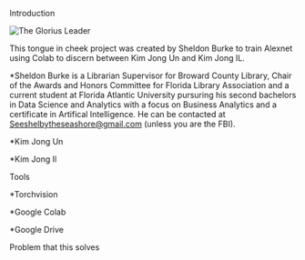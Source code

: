 Introduction

<img src="https://user-images.githubusercontent.com/122634321/230178845-42797003-27d1-4809-bfb7-dda71ea46396.png)](https://cdn.vox-cdn.com/thumbor/eL-o-JJl3eJ9WP5M1E1vQZl-P3U=/0x0:900x500/1820x1213/filters:focal(378x237:522x381):format(webp)/cdn.vox-cdn.com/uploads/chorus_image/image/58251699/Latest_Propaganda_1.0.png" alt="The Glorius Leader" >

This tongue in cheek project was created by Sheldon Burke to train Alexnet using Colab to discern between Kim Jong Un and Kim Jong IL.

*Sheldon Burke is a Librarian Supervisor for Broward County Library, Chair of the Awards and Honors Committee for Florida Library Association and a current student at Florida Atlantic University pursuring his second bachelors in Data Science and Analytics with a focus on Business Analytics and a certificate in Artifical Intelligence. He can be contacted at Seeshelbytheseashore@gmail.com (unless you are the FBI).

*Kim Jong Un

*Kim Jong Il

Tools

*Torchvision

*Google Colab 

*Google Drive

Problem that this solves




